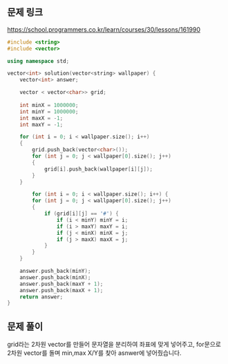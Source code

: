 ## 문제 링크
https://school.programmers.co.kr/learn/courses/30/lessons/161990

```cpp
#include <string>
#include <vector>

using namespace std;

vector<int> solution(vector<string> wallpaper) {
	vector<int> answer;

	vector < vector<char>> grid;
	
	int minX = 1000000;
	int minY = 1000000;
	int maxX = -1;
	int maxY = -1;

	for (int i = 0; i < wallpaper.size(); i++)
	{
		grid.push_back(vector<char>());
		for (int j = 0; j < wallpaper[0].size(); j++)
		{
			grid[i].push_back(wallpaper[i][j]);
		}
	}

		for (int i = 0; i < wallpaper.size(); i++) {
		for (int j = 0; j < wallpaper[0].size(); j++)
		{
			if (grid[i][j] == '#') {
				if (i < minY) minY = i;
				if (i > maxY) maxY = i;
				if (j < minX) minX = j;
				if (j > maxX) maxX = j;
			}
		}
	}

	answer.push_back(minY);
	answer.push_back(minX);
	answer.push_back(maxY + 1);
	answer.push_back(maxX + 1);
	return answer;
}
```

## 문제 풀이
grid라는 2차원 vector를 만들어 문자열을 분리하여 좌표에 맞게 넣어주고,
for문으로 2차원 vector를 돌며 min,max X/Y를 찾아 asnwer에 넣어줬습니다.
